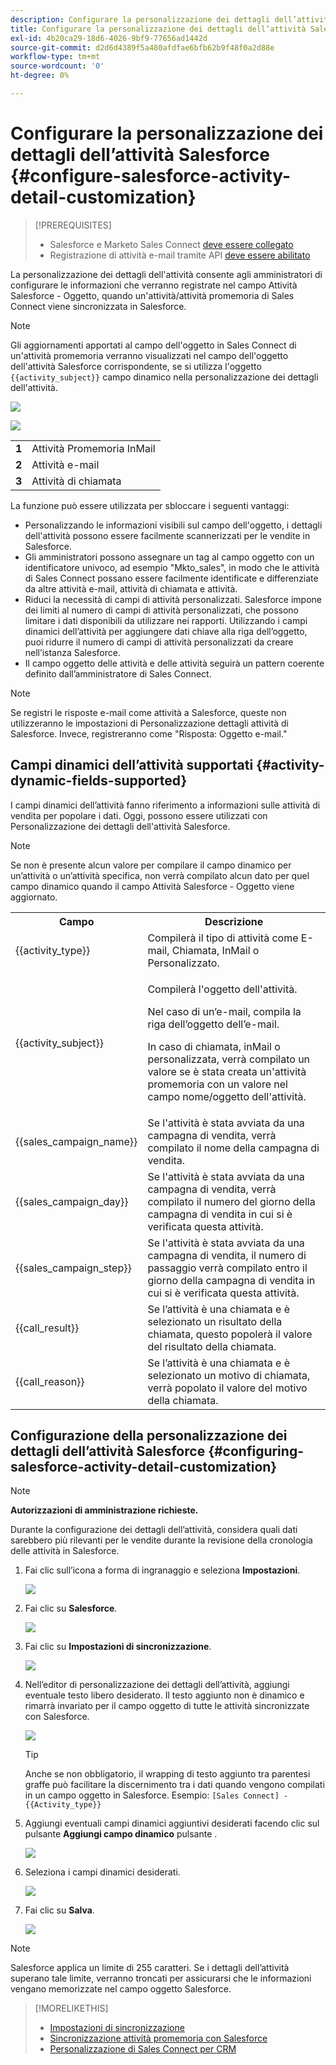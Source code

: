 ```yaml
---
description: Configurare la personalizzazione dei dettagli dell’attività Salesforce - Documenti Marketo - Documentazione del prodotto
title: Configurare la personalizzazione dei dettagli dell’attività Salesforce
exl-id: 4b20ca29-18d6-4026-9bf9-77656ad1442d
source-git-commit: d2d6d4389f5a480afdfae6bfb62b9f48f0a2d88e
workflow-type: tm+mt
source-wordcount: '0'
ht-degree: 0%

---
```


# Configurare la personalizzazione dei dettagli dell’attività Salesforce {#configure-salesforce-activity-detail-customization}

>[!PREREQUISITES]
>
>* Salesforce e Marketo Sales Connect [deve essere collegato](/help/marketo/product-docs/marketo-sales-connect/crm/salesforce-integration/connect-your-sales-connect-account-to-salesforce.md)
>* Registrazione di attività e-mail tramite API [deve essere abilitato](/help/marketo/product-docs/marketo-sales-connect/crm/salesforce-integration/salesforce-sync-settings.md)


La personalizzazione dei dettagli dell&#39;attività consente agli amministratori di configurare le informazioni che verranno registrate nel campo Attività Salesforce - Oggetto, quando un&#39;attività/attività promemoria di Sales Connect viene sincronizzata in Salesforce.

>[!NOTE]
>
>Gli aggiornamenti apportati al campo dell&#39;oggetto in Sales Connect di un&#39;attività promemoria verranno visualizzati nel campo dell&#39;oggetto dell&#39;attività Salesforce corrispondente, se si utilizza l&#39;oggetto `{{activity_subject}}` campo dinamico nella personalizzazione dei dettagli dell&#39;attività.

![](assets/configure-salesforce-activity-detail-customization-1.png)

![](assets/configure-salesforce-activity-detail-customization-2.png)

<table>
 <tr>
  <td><strong>1</td>
  <td>Attività Promemoria InMail</td>
 </tr>
 <tr>
  <td><strong>2</td>
  <td>Attività e-mail</td>
 </tr>
 <tr>
  <td><strong>3</td>
  <td>Attività di chiamata</td>
 </tr>
</table>

La funzione può essere utilizzata per sbloccare i seguenti vantaggi:

* Personalizzando le informazioni visibili sul campo dell&#39;oggetto, i dettagli dell&#39;attività possono essere facilmente scannerizzati per le vendite in Salesforce.
* Gli amministratori possono assegnare un tag al campo oggetto con un identificatore univoco, ad esempio &quot;Mkto_sales&quot;, in modo che le attività di Sales Connect possano essere facilmente identificate e differenziate da altre attività e-mail, attività di chiamata e attività.
* Riduci la necessità di campi di attività personalizzati. Salesforce impone dei limiti al numero di campi di attività personalizzati, che possono limitare i dati disponibili da utilizzare nei rapporti. Utilizzando i campi dinamici dell’attività per aggiungere dati chiave alla riga dell’oggetto, puoi ridurre il numero di campi di attività personalizzati da creare nell’istanza Salesforce.
* Il campo oggetto delle attività e delle attività seguirà un pattern coerente definito dall’amministratore di Sales Connect.

>[!NOTE]
>
>Se registri le risposte e-mail come attività a Salesforce, queste non utilizzeranno le impostazioni di Personalizzazione dettagli attività di Salesforce. Invece, registreranno come &quot;Risposta: Oggetto e-mail.&quot;

## Campi dinamici dell’attività supportati {#activity-dynamic-fields-supported}

I campi dinamici dell’attività fanno riferimento a informazioni sulle attività di vendita per popolare i dati. Oggi, possono essere utilizzati con Personalizzazione dei dettagli dell&#39;attività Salesforce.

>[!NOTE]
>
>Se non è presente alcun valore per compilare il campo dinamico per un’attività o un’attività specifica, non verrà compilato alcun dato per quel campo dinamico quando il campo Attività Salesforce - Oggetto viene aggiornato.

<table>
 <tr>
  <th>Campo</th>
  <th>Descrizione</th>
 </tr>
 <tr>
  <td>{{activity_type}}</td>
  <td>Compilerà il tipo di attività come E-mail, Chiamata, InMail o Personalizzato.</td>
 </tr>
 <tr>
  <td>{{activity_subject}}</td>
  <td><p>Compilerà l'oggetto dell'attività.</p>
      <p>Nel caso di un’e-mail, compila la riga dell’oggetto dell’e-mail.</p>
      <p>In caso di chiamata, inMail o personalizzata, verrà compilato un valore se è stata creata un'attività promemoria con un valore nel campo nome/oggetto dell'attività.</p></td>
 </tr>
 <tr>
  <td>{{sales_campaign_name}}</td>
  <td>Se l'attività è stata avviata da una campagna di vendita, verrà compilato il nome della campagna di vendita.</td>
 </tr>
 <tr>
  <td>{{sales_campaign_day}}</td>
  <td>Se l'attività è stata avviata da una campagna di vendita, verrà compilato il numero del giorno della campagna di vendita in cui si è verificata questa attività.</td>
 </tr>
 <tr>
  <td>{{sales_campaign_step}}</td>
  <td>Se l'attività è stata avviata da una campagna di vendita, il numero di passaggio verrà compilato entro il giorno della campagna di vendita in cui si è verificata questa attività.</td>
 </tr>
 <tr>
  <td>{{call_result}}</td>
  <td>Se l’attività è una chiamata e è selezionato un risultato della chiamata, questo popolerà il valore del risultato della chiamata.</td>
 </tr>
 <tr>
  <td>{{call_reason}}</td>
  <td>Se l’attività è una chiamata e è selezionato un motivo di chiamata, verrà popolato il valore del motivo della chiamata.</td>
 </tr>
</table>

## Configurazione della personalizzazione dei dettagli dell’attività Salesforce {#configuring-salesforce-activity-detail-customization}

>[!NOTE]
>
>**Autorizzazioni di amministrazione richieste.**

Durante la configurazione dei dettagli dell’attività, considera quali dati sarebbero più rilevanti per le vendite durante la revisione della cronologia delle attività in Salesforce.

1. Fai clic sull’icona a forma di ingranaggio e seleziona **Impostazioni**.

   ![](assets/configure-salesforce-activity-detail-customization-3.png)

1. Fai clic su **Salesforce**.

   ![](assets/configure-salesforce-activity-detail-customization-4.png)

1. Fai clic su **Impostazioni di sincronizzazione**.

   ![](assets/configure-salesforce-activity-detail-customization-5.png)

1. Nell’editor di personalizzazione dei dettagli dell’attività, aggiungi eventuale testo libero desiderato. Il testo aggiunto non è dinamico e rimarrà invariato per il campo oggetto di tutte le attività sincronizzate con Salesforce.

   ![](assets/configure-salesforce-activity-detail-customization-6.png)

   >[!TIP]
   >
   >Anche se non obbligatorio, il wrapping di testo aggiunto tra parentesi graffe può facilitare la discernimento tra i dati quando vengono compilati in un campo oggetto in Salesforce. Esempio: `[Sales Connect] - {{Activity_type}}`

1. Aggiungi eventuali campi dinamici aggiuntivi desiderati facendo clic sul pulsante **Aggiungi campo dinamico** pulsante .

   ![](assets/configure-salesforce-activity-detail-customization-7.png)

1. Seleziona i campi dinamici desiderati.

   ![](assets/configure-salesforce-activity-detail-customization-8.png)

1. Fai clic su **Salva**.

   ![](assets/configure-salesforce-activity-detail-customization-9.png)

>[!NOTE]
>
>Salesforce applica un limite di 255 caratteri. Se i dettagli dell’attività superano tale limite, verranno troncati per assicurarsi che le informazioni vengano memorizzate nel campo oggetto Salesforce.

>[!MORELIKETHIS]
>
>* [Impostazioni di sincronizzazione](/help/marketo/product-docs/marketo-sales-connect/crm/salesforce-integration/salesforce-sync-settings.md)
>* [Sincronizzazione attività promemoria con Salesforce](/help/marketo/product-docs/marketo-sales-connect/tasks/reminder-task-sync-with-salesforce.md)
>* [Personalizzazione di Sales Connect per CRM](/help/marketo/product-docs/marketo-sales-connect/crm/salesforce-customization/sales-connect-customizations-for-crm.md)

